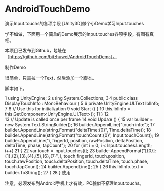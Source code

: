# AndroidTouchDemo
演示Input.touchs的各项字段
[Unity3D]做个小Demo学习Input.touches

学不如做，下面用一个简单的Demo展示的Input.touches各项字段，有图有真相。



本项目已发布到Github，地址在（https://github.com/bitzhuwei/AndroidTouchDemo）。

制作Demo

很简单，只需拉一个Text，然后添加一个脚本。



脚本如下。

 1 using UnityEngine;
 2 using System.Collections;
 3 
 4 public class DisplayTouchInfo : MonoBehaviour {
 5 
 6     private UnityEngine.UI.Text lblInfo;
 7 
 8     // Use this for initialization
 9     void Start () {
10         this.lblInfo = this.GetComponent<UnityEngine.UI.Text>();
11     }
12     
13     // Update is called once per frame
14     void Update () {
15         var builder = new System.Text.StringBuilder();
16         builder.AppendLine("touch info:");
17         builder.AppendLine(string.Format("deltaTime:{0}", Time.deltaTime));
18         builder.AppendLine(string.Format("touchCount:{0}", Input.touchCount));
19         builder.AppendLine("i, fingerId, position, rawPosition, deltaPosition, deltaTime, phase, tapCount");
20         for (int i = 0; i < Input.touches.Length; i++)
21         {
22             var touch = Input.touches[i];
23             builder.AppendFormat("[{0}]:{1},{2},{3},{4},{5},{6},{7}", i, touch.fingerId, touch.position, touch.rawPosition, touch.deltaPosition, touch.deltaTime, touch.phase, touch.tapCount);
24             builder.AppendLine();
25         }
26         this.lblInfo.text = builder.ToString();
27     }
28 }
使用

注意，必须发布到Android手机上才有效，PC貌似不搭理Input.touchs。
